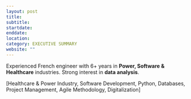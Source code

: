 ```yaml
---
layout: post
title:  
subtitle: 
startdate: 
enddate:  
location: 
category: EXECUTIVE SUMMARY
website: ""
---
```

Experienced French engineer with 6+ years in **Power, Software & Healthcare** industries. Strong interest in **data analysis**.

[Healthcare & Power Industry, Software Development, Python, Databases, Project Management, Agile Methodology, Digitalization]